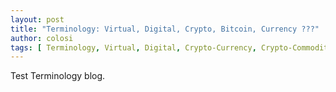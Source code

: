 ```yaml
---
layout: post
title: "Terminology: Virtual, Digital, Crypto, Bitcoin, Currency ???"
author: colosi
tags: [ Terminology, Virtual, Digital, Crypto-Currency, Crypto-Commodity, Bitcoin, Currency ]
---
```


Test Terminology blog.
